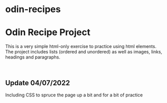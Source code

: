 # odin-recipes
<h1>Odin Recipe Project</h1>
<p>This is a very simple html-only exercise to practice using html elements. The project includes lists (ordered and unordered) as well as images, links, headings and paragraphs.</p>
<br>
<h2>Update 04/07/2022</h2>
<p>Including CSS to spruce the page up a bit and for a bit of practice</p>
